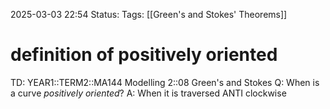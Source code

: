 2025-03-03 22:54
Status: 
Tags: [[Green's and Stokes' Theorems]]
# definition of positively oriented

TD: YEAR1::TERM2::MA144 Modelling 2::08 Green's and Stokes
Q: When is a curve _positively oriented_?
A: When it is traversed ANTI clockwise
<!--ID: 1741042525249-->
